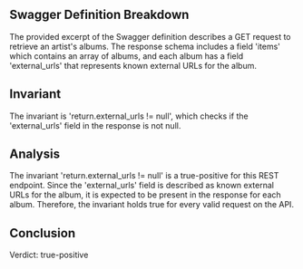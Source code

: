 ## Swagger Definition Breakdown

The provided excerpt of the Swagger definition describes a GET request to retrieve an artist's albums. The response schema includes a field 'items' which contains an array of albums, and each album has a field 'external_urls' that represents known external URLs for the album.

## Invariant
The invariant is 'return.external_urls != null', which checks if the 'external_urls' field in the response is not null.

## Analysis
The invariant 'return.external_urls != null' is a true-positive for this REST endpoint. Since the 'external_urls' field is described as known external URLs for the album, it is expected to be present in the response for each album. Therefore, the invariant holds true for every valid request on the API.

## Conclusion
Verdict: true-positive
